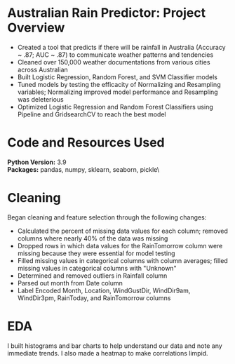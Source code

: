 # Australian Rain Predictor: Project Overview
*   Created a tool that predicts if there will be rainfall in Australia (Accuracy ~ .87; AUC ~ .87) to communicate weather patterns and tendencies
*   Cleaned over 150,000 weather documentations from various cities across Australian
*   Built Logistic Regression, Random Forest, and SVM Classifier models
*   Tuned models by testing the efficacity of Normalizing and Resampling variables; Normalizing improved model performance and Resampling was deleterious
*   Optimized Logistic Regression and Random Forest Classifiers using Pipeline and GridsearchCV to reach the best model

# Code and Resources Used
**Python Version:** 3.9\
**Packages:**   pandas, numpy, sklearn, seaborn, pickle\

# Cleaning
Began cleaning and feature selection through the following changes:
*   Calculated the percent of missing data values for each column; removed columns where nearly 40% of the data was missing
*   Dropped rows in which data values for the RainTomorrow column were missing because they were essential for model testing
*   Filled missing values in categorical columns with column averages; filled missing values in categorical columns with "Unknown"
*   Determined and removed outliers in Rainfall column
*   Parsed out month from Date column
*   Label Encoded Month, Location, WindGustDir, WindDir9am, WindDir3pm, RainToday, and RainTomorrow columns

# EDA
I built histograms and bar charts to help understand our data and note any immediate trends. I also made a heatmap to make correlations limpid.



